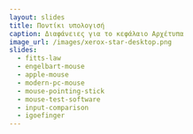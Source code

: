 ```yaml
---
layout: slides
title: Ποντίκι υπολογισή
caption: Διαφάνειες για το κεφάλαιο Αρχέτυπα
image_url: /images/xerox-star-desktop.png
slides:
  - fitts-law
  - engelbart-mouse
  - apple-mouse
  - modern-pc-mouse
  - mouse-pointing-stick
  - mouse-test-software
  - input-comparison
  - igoefinger
---
```

